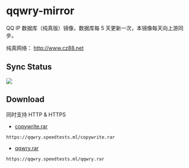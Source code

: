 # qqwry-mirror

QQ IP 数据库（纯真版）镜像，数据库每 5 天更新一次，本镜像每天向上游同步。

纯真网络： http://www.cz88.net

## Sync Status

![](https://img.shields.io/travis/SukkaW/qqwry-mirror.svg?style=for-the-badge&label=Sync%20Status)

## Download

同时支持 HTTP & HTTPS

- [copywrite.rar](https://qqwry.speedtests.ml/copywrite.rar)

```
https://qqwry.speedtests.ml/copywrite.rar
```

- [qqwry.rar](https://qqwry.speedtests.ml/qqwry.rar)

```
https://qqwry.speedtests.ml/qqwry.rar
```

